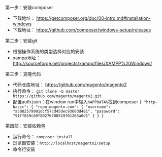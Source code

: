 第一步：安装composer

- 下载地址： https://getcomposer.org/doc/00-intro.md#installation-windows
- 下载地址： https://github.com/composer/windows-setup/releases

第二步：安装git

- 根据操作系统的类型选择对应的安装
- xampp地址：http://sourceforge.net/projects/xampp/files/XAMPP%20Windows/


第三步：克隆代码

- 代码仓库地址： https://github.com/magento/magento2
- 执行命令： `git clone -b master https://github.com/magento/magento2.git`
- 配置auth.json：在window run中输入`%APPDATA%`找到composer
  `
  {
     "http-basic": {
        "repo.magento.com": {
           "username": "a5002579901dcf57cd45dec9360dd481",
           "password": "91ff859c69f80276708519f01265a0d1"
        }
     }
  }
  `

第四部：安装依赖包

- 运行命令： `composer install`
- 浏览器安装：`http://localhost/magento2/setup`
- 命令行安装
